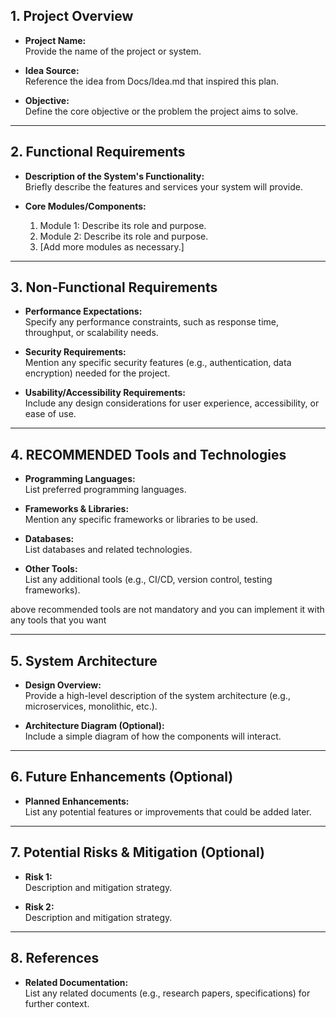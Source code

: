 ## 1. Project Overview

- **Project Name:**  
    Provide the name of the project or system.
    
- **Idea Source:**  
    Reference the idea from Docs/Idea.md that inspired this plan.
    
- **Objective:**  
    Define the core objective or the problem the project aims to solve.
    

---

## 2. Functional Requirements

- **Description of the System's Functionality:**  
    Briefly describe the features and services your system will provide.
    
- **Core Modules/Components:**
    
    1. Module 1: Describe its role and purpose.
    2. Module 2: Describe its role and purpose.
    3. [Add more modules as necessary.]

---

## 3. Non-Functional Requirements

- **Performance Expectations:**  
    Specify any performance constraints, such as response time, throughput, or scalability needs.
    
- **Security Requirements:**  
    Mention any specific security features (e.g., authentication, data encryption) needed for the project.
    
- **Usability/Accessibility Requirements:**  
    Include any design considerations for user experience, accessibility, or ease of use.
    

---

## 4. RECOMMENDED Tools and Technologies

- **Programming Languages:**  
    List preferred programming languages.
    
- **Frameworks & Libraries:**  
    Mention any specific frameworks or libraries to be used.
    
- **Databases:**  
    List databases and related technologies.
    
- **Other Tools:**  
    List any additional tools (e.g., CI/CD, version control, testing frameworks).


above recommended tools are not mandatory and you can implement it with any tools that you want

---

## 5. System Architecture

- **Design Overview:**  
    Provide a high-level description of the system architecture (e.g., microservices, monolithic, etc.).
    
- **Architecture Diagram (Optional):**  
    Include a simple diagram of how the components will interact.
    

---


## 6. Future Enhancements (Optional)

- **Planned Enhancements:**  
    List any potential features or improvements that could be added later.

---

## 7. Potential Risks & Mitigation (Optional)

- **Risk 1:**  
    Description and mitigation strategy.
    
- **Risk 2:**  
    Description and mitigation strategy.
    

---

## 8. References

- **Related Documentation:**  
    List any related documents (e.g., research papers, specifications) for further context.